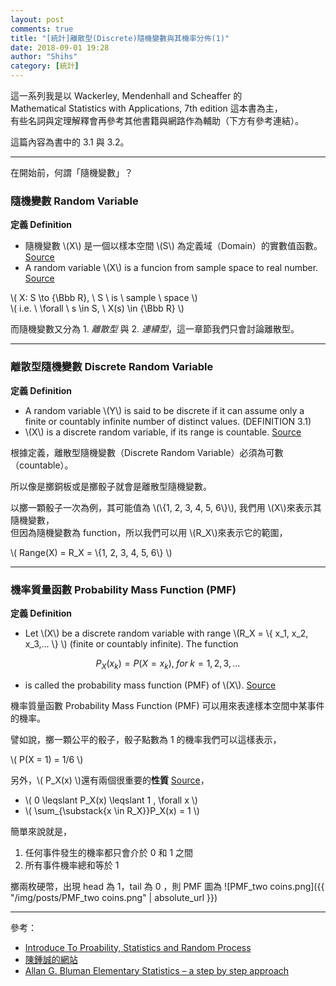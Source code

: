 ```yaml
---
layout: post
comments: true
title: "[統計]離散型(Discrete)隨機變數與其機率分佈(1)"
date: 2018-09-01 19:28
author: "Shihs"
category: [統計]
---
```


這一系列我是以 
Wackerley, Mendenhall and Scheaffer 的 <br>
Mathematical Statistics with Applications, 7th edition 這本書為主，<br>
有些名詞與定理解釋會再參考其他書籍與網路作為輔助（下方有參考連結）。

這篇內容為書中的 3.1 與 3.2。

***

在開始前，何謂「隨機變數」？
### 隨機變數 Random Variable ###
**定義 Definition**

* 隨機變數 \\(X\\) 是一個以樣本空間 \\(S\\) 為定義域（Domain）的實數值函數。 [Source](http://ccckmit.wikidot.com/st:randomvariable)<br>
* A random variable \\(X\\) is a funcion from sample space to real number. [Source](https://www.probabilitycourse.com/chapter3/3_1_1_random_variables.php)

>
\\( X: S  \to {\Bbb R}, \\ S \\ is \\ sample \\ space  \\) <br>
\\( i.e. \\ \forall \\ s \in S, \\ X(s) \in {\Bbb R}  \\)

而隨機變數又分為 1. *離散型* 與 2. *連續型*，這一章節我們只會討論離散型。

***

### 離散型隨機變數 Discrete Random Variable  ###
**定義 Definition**

* A random variable \\(Y\\) is said to be discrete if it can assume only a finite or countably infinite number of distinct values. (DEFINITION 3.1)
*  \\(X\\) is a discrete random variable, if its range is countable. [Source](https://www.probabilitycourse.com/chapter3/3_1_2_discrete_random_var.php)

根據定義，離散型隨機變數（Discrete Random Variable）必須為可數（countable）。

所以像是擲銅板或是擲骰子就會是離散型隨機變數。

以擲一顆骰子一次為例，其可能值為 \\(\\{1, 2, 3, 4, 5, 6\\}\\), 我們用 \\(X\\)來表示其隨機變數，<br>
但因為隨機變數為 function，所以我們可以用 \\(R_X\\)來表示它的範圍，

>
\\( Range(X) = R_X = \\{1, 2, 3, 4, 5, 6\\}  \\) <br>

***

### 機率質量函數 Probability Mass Function (PMF)  ###
**定義 Definition**

* Let \\(X\\) be a discrete random variable with range \\(R_X = \\{ x_1, x_2, x_3,... \\} \\) (finite or countably infinite). The function

$$P_X(x_k) = P(X=x_k),\; for \; k = 1, 2, 3,...$$ 

- is called the probability mass function (PMF) of \\(X\\). [Source](https://www.probabilitycourse.com/chapter3/3_1_3_pmf.php)

機率質量函數 Probability Mass Function (PMF) 可以用來表達樣本空間中某事件的機率。

譬如說，擲一顆公平的骰子，骰子點數為 1 的機率我們可以這樣表示，

>
\\( P(X = 1) = 1/6  \\)


另外，\\( P_X(x) \\)還有兩個很重要的**性質** [Source](https://www.probabilitycourse.com/chapter3/3_1_3_pmf.php)，


* \\( 0 \leqslant P_X(x) \leqslant 1 , \forall x \\)
* \\( \sum_{\substack{x \in R_X}}P_X(x) = 1 \\)

簡單來說就是，
1. 任何事件發生的機率都只會介於 0 和 1 之間
2. 所有事件機率總和等於 1


擲兩枚硬幣，出現 head 為 1，tail 為 0 ，則 PMF 圖為
![PMF_two coins.png]({{ "/img/posts/PMF_two coins.png" | absolute_url }})


***

參考：

* [Introduce To Proability, Statistics and Random Process](https://www.probabilitycourse.com)
* [陳鍾誠的網站](http://ccckmit.wikidot.com/st:main)
* [Allan G. Bluman Elementary Statistics – a step by step approach](https://bmalone.weebly.com/uploads/2/2/3/9/22391186/bluman_statistics_book.pdf)
